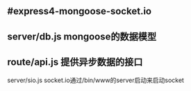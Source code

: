 #express4-mongoose-socket.io
---------
server/db.js mongoose的数据模型
----------
route/api.js 提供异步数据的接口
-------------
server/sio.js socket.io通过/bin/www的server启动来启动socket
